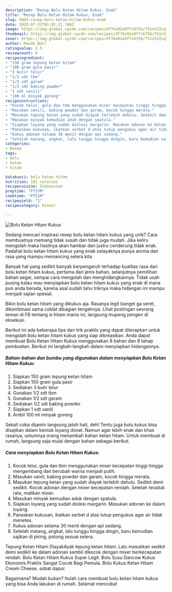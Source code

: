 ```yaml
---
description: "Resep Bolu Ketan Hitam Kukus, Enak"
title: "Resep Bolu Ketan Hitam Kukus, Enak"
slug: 5043-resep-bolu-ketan-hitam-kukus-enak
date: 2020-07-31T01:02:21.766Z
image: https://img-global.cpcdn.com/recipes/df76a92a9f7c6756/751x532cq70/bolu-ketan-hitam-kukus-foto-resep-utama.jpg
thumbnail: https://img-global.cpcdn.com/recipes/df76a92a9f7c6756/751x532cq70/bolu-ketan-hitam-kukus-foto-resep-utama.jpg
cover: https://img-global.cpcdn.com/recipes/df76a92a9f7c6756/751x532cq70/bolu-ketan-hitam-kukus-foto-resep-utama.jpg
author: Maude Ball
ratingvalue: 3.5
reviewcount: 8
recipeingredient:
- "150 gram tepung ketan hitam"
- "100 gram gula pasir"
- "3 butir telur"
- "1/2 sdt tbm"
- "1/2 sdt garam"
- "1/2 sdt baking powder"
- "1 sdt vanili"
- "100 ml minyak goreng"
recipeinstructions:
- "Kocok telur, gula dan tbm menggunakan mixer kecepatan tinggi hingga mengembang dan berubah warna menjadi putih."
- "Masukan vanili, baking powder dan garam, kocok hingga merata."
- "Masukan tepung ketan yang sudah diayak terlebih dahulu. Sedikit demi sedikit. Kocok adonan dengan mixer kecepatan rendah. Setelah teraduk rata, matikan mixer."
- "Masukan minyak kemudian aduk dengan spatula."
- "Siapkan loyang yang sudah diolesi margarin. Masukan adonan ke dalam loyang."
- "Panaskan kukusan, ikatkan serbet d atas tutup pengukus agar air tidak menetes."
- "Kukus adonan selama 30 menit dengan api sedang."
- "Setelah matang, angkat, lalu tunggu hingga dingin, baru kemudian sajikan di piring, potong sesuai selera."
categories:
- Resep
tags:
- bolu
- ketan
- hitam

katakunci: bolu ketan hitam 
nutrition: 181 calories
recipecuisine: Indonesian
preptime: "PT37M"
cooktime: "PT51M"
recipeyield: "1"
recipecategory: Dinner

---
```



![Bolu Ketan Hitam Kukus](https://img-global.cpcdn.com/recipes/df76a92a9f7c6756/751x532cq70/bolu-ketan-hitam-kukus-foto-resep-utama.jpg)

Sedang mencari inspirasi resep bolu ketan hitam kukus yang unik? Cara membuatnya memang tidak susah dan tidak juga mudah. Jika keliru mengolah maka hasilnya akan hambar dan justru cenderung tidak enak. Padahal bolu ketan hitam kukus yang enak selayaknya punya aroma dan rasa yang mampu memancing selera kita.

Banyak hal yang sedikit banyak berpengaruh terhadap kualitas rasa dari bolu ketan hitam kukus, pertama dari jenis bahan, selanjutnya pemilihan bahan segar, sampai cara mengolah dan menghidangkannya. Tidak usah pusing kalau mau menyiapkan bolu ketan hitam kukus yang enak di mana pun anda berada, karena asal sudah tahu triknya maka hidangan ini mampu menjadi sajian spesial.

Bikin bolu ketan hitam yang dikukus aja. Rasanya legit banget ga seret, dikombinasi sama coklat dibagian tengahnya. Lihat postingan seorang teman di FB tentang si hitam manis ini, langsung mupeng pengen di eksekusi.


Berikut ini ada beberapa tips dan trik praktis yang dapat diterapkan untuk mengolah bolu ketan hitam kukus yang siap dikreasikan. Anda dapat membuat Bolu Ketan Hitam Kukus menggunakan 8 bahan dan 8 tahap pembuatan. Berikut ini langkah-langkah dalam menyiapkan hidangannya.

<!--inarticleads1-->

##### Bahan-bahan dan bumbu yang digunakan dalam menyiapkan Bolu Ketan Hitam Kukus:

1. Siapkan 150 gram tepung ketan hitam
1. Siapkan 100 gram gula pasir
1. Sediakan 3 butir telur
1. Gunakan 1/2 sdt tbm
1. Gunakan 1/2 sdt garam
1. Sediakan 1/2 sdt baking powder
1. Siapkan 1 sdt vanili
1. Ambil 100 ml minyak goreng


Sekali coba dijamin langsung jatuh hati, deh! Tentu juga bolu kukus bisa disajikan dalam bentuk loyang donat. Namun agar lebih enak dan khas rasanya, umumnya orang menambah bahan ketan hitam. Untuk membuat di rumah, langsung saja mulai dengan bahan sebagai berikut. 

<!--inarticleads2-->

##### Cara menyiapkan Bolu Ketan Hitam Kukus:

1. Kocok telur, gula dan tbm menggunakan mixer kecepatan tinggi hingga mengembang dan berubah warna menjadi putih.
1. Masukan vanili, baking powder dan garam, kocok hingga merata.
1. Masukan tepung ketan yang sudah diayak terlebih dahulu. Sedikit demi sedikit. Kocok adonan dengan mixer kecepatan rendah. Setelah teraduk rata, matikan mixer.
1. Masukan minyak kemudian aduk dengan spatula.
1. Siapkan loyang yang sudah diolesi margarin. Masukan adonan ke dalam loyang.
1. Panaskan kukusan, ikatkan serbet d atas tutup pengukus agar air tidak menetes.
1. Kukus adonan selama 30 menit dengan api sedang.
1. Setelah matang, angkat, lalu tunggu hingga dingin, baru kemudian sajikan di piring, potong sesuai selera.


Tepung Ketan Hitam DiayakAyak tepung ketan hitam. Lalu masukkan sedikit demi sedikit ke dalam adonan sambil dikocok dengan mixer berkecepatan rendah. Bolu Ketan Hitam Kukus Super Legit. Bolu Susu Dancow Kukus Ekonomis Praktis Sangat Cocok Bagi Pemula. Bolu Kukus Ketan Hitam Cream Cheese. sobat dapur. 

Bagaimana? Mudah bukan? Itulah cara membuat bolu ketan hitam kukus yang bisa Anda lakukan di rumah. Selamat mencoba!
